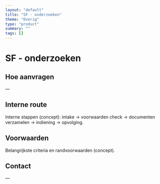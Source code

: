 ```yaml
---
layout: "default"
title: "SF - onderzoeken"
theme: "Overig"
type: "product"
summary: ""
tags: []
---
```

# SF - onderzoeken



## Hoe aanvragen
—

## Interne route
Interne stappen (concept): intake → voorwaarden check → documenten verzamelen → indiening → opvolging.

## Voorwaarden
Belangrijkste criteria en randvoorwaarden (concept).

## Contact
—
